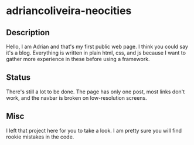 # adriancoliveira-neocities
## Description
Hello, I am Adrian and that's my first public web page. I think you could say it's a blog. Everything is written in plain html, css, and js because I want to gather more experience in these before using a framework.

## Status
There's still a lot to be done. The page has only one post, most links don't work, and the navbar is broken on low-resolution screens.

## Misc
I left that project here for you to take a look. I am pretty sure you will find rookie mistakes in the code.
